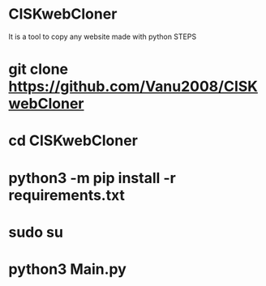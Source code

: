 # CISKwebCloner
It is a tool to copy any website made with python 
STEPS
# git clone https://github.com/Vanu2008/CISKwebCloner
# cd CISKwebCloner
# python3 -m pip install -r requirements.txt
# sudo su
# python3 Main.py
